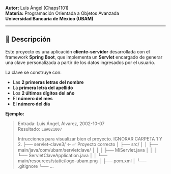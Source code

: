 **Autor:** Luis Ángel (Chaps1101)  
**Materia:** Programación Orientada a Objetos Avanzada  
**Universidad Bancaria de México (UBAM)**  

---

## 🚀 Descripción

Este proyecto es una aplicación **cliente-servidor** desarrollada con el framework **Spring Boot**, que implementa un **Servlet** encargado de generar una clave personalizada a partir de los datos ingresados por el usuario.

La clave se construye con:
- Las **2 primeras letras del nombre**
- La **primera letra del apellido**
- Los **2 últimos dígitos del año**
- El **número del mes**
- El **número del día**

**Ejemplo:**  
> Entrada: Luis Ángel, Álvarez, 2002-10-07  
> Resultado: `LuA021007`
>
> Intrucciones para visualizar bien el proyecto.
> IGNORAR CARPETA 1 Y 2.
> ├── servlet-clave3/ ← ✅ Proyecto correcto
│ ├── src/
│ │ ├── main/java/com/ubam/servletclave/
│ │ │ ├── MiServlet.java
│ │ │ └── ServletClaveApplication.java
│ │ └── main/resources/static/logo-ubam.png
│ ├── pom.xml
│ └── .gitignore
└── ...
